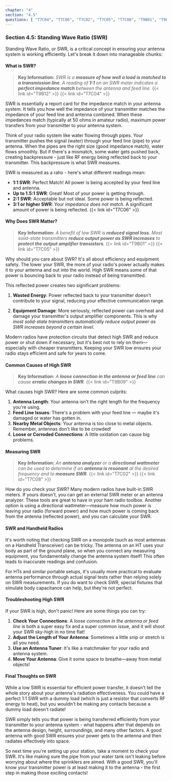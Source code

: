 ```yaml
---
chapter: "4"
section: "4.5"
questions: [ "T7C04", "T7C06", "T7C02", "T7C05", "T7C08", "T9B01", "T9B09", "T9B12" ]
---
```


### Section 4.5: Standing Wave Ratio (SWR)

Standing Wave Ratio, or SWR, is a critical concept in ensuring your antenna system is working efficiently. Let's break it down into manageable chunks:

#### What is SWR?

> **Key Information:** *SWR is a **measure of how well a load is matched to a transmission line**. A reading of **1:1** on an SWR meter indicates a **perfect impedance match** between the antenna and feed line.* {{< link id="T9B12" >}} {{< link id="T7C04" >}}

SWR is essentially a report card for the impedance match in your antenna system. It tells you how well the impedance of your transmitter matches the impedance of your feed line and antenna combined. When these impedances match (typically at 50 ohms in amateur radio), maximum power transfers from your transmitter to your antenna system.

Think of your radio system like water flowing through pipes. Your transmitter pushes the signal (water) through your feed line (pipe) to your antenna. When the pipes are the right size (good impedance match), water flows smoothly. But if there's a mismatch, some water gets pushed back, creating backpressure - just like RF energy being reflected back to your transmitter. This backpressure is what SWR measures.

SWR is measured as a ratio - here's what different readings mean:

- **1:1 SWR**: Perfect Match! All power is being accepted by your feed line and antenna.
- **Up to 1.5:1 SWR**: Great! Most of your power is getting through.
- **2:1 SWR**: Acceptable but not ideal. Some power is being reflected.
- **3:1 or higher SWR**: Your *impedance does not match*. A significant amount of power is being reflected. {{< link id="T7C06" >}}

#### Why Does SWR Matter?

> **Key Information:** *A benefit of low SWR is **reduced signal loss**. Most solid-state transmitters **reduce output power as SWR increases** to **protect the output amplifier transistors**.* {{< link id="T9B01" >}} {{< link id="T7C05" >}}

Why should you care about SWR? It's all about efficiency and equipment safety. The lower your SWR, the more of your radio's power actually makes it to your antenna and out into the world. High SWR means some of that power is bouncing back to your radio instead of being transmitted.

This reflected power creates two significant problems:

1. **Wasted Energy**: Power reflected back to your transmitter doesn't contribute to your signal, reducing your effective communication range.

2. **Equipment Damage**: More seriously, reflected power can overheat and damage your transmitter's output amplifier components. This is why *most solid-state transmitters automatically reduce output power as SWR increases beyond a certain level*.

Modern radios have protection circuits that detect high SWR and reduce power or shut down if necessary, but it's best not to rely on them—especially with cheaper transmitters. Keeping your SWR low ensures your radio stays efficient and safe for years to come.

#### Common Causes of High SWR

> **Key Information:** *A **loose connection in the antenna or feed line** can cause **erratic changes in SWR**.* {{< link id="T9B09" >}}

What causes high SWR? Here are some common culprits:

1. **Antenna Length**: Your antenna isn't the right length for the frequency you're using.
2. **Feed Line Issues**: There's a problem with your feed line — maybe it's damaged or water has gotten in.
3. **Nearby Metal Objects**: Your antenna is too close to metal objects. Remember, antennas don't like to be crowded!
4. **Loose or Corroded Connections**: A little oxidation can cause big problems.

#### Measuring SWR

> **Key Information:** *An **antenna analyzer** or a **directional wattmeter** can be used to determine if an **antenna is resonant** at the desired frequency and to **measure SWR**.* {{< link id="T7C02" >}} {{< link id="T7C08" >}}

How do you check your SWR? Many modern radios have built-in SWR meters. If yours doesn't, you can get an external SWR meter or an antenna analyzer. These tools are great to have in your ham radio toolbox. Another option is using a directional wattmeter—measure how much power is leaving your radio (forward power) and how much power is coming back from the antenna (reflected power), and you can calculate your SWR.

#### SWR and Handheld Radios

It's worth noting that checking SWR on a monopole (such as most antennas on a Handheld Transceiver) can be tricky. The antenna on an HT uses your body as part of the ground plane, so when you connect any measuring equipment, you fundamentally change the antenna system itself! This often leads to inaccurate readings and confusion.

For HTs and similar portable setups, it's usually more practical to evaluate antenna performance through actual signal tests rather than relying solely on SWR measurements. If you do want to check SWR, special fixtures that simulate body capacitance can help, but they're not perfect.

#### Troubleshooting High SWR

If your SWR is high, don't panic! Here are some things you can try:

1. **Check Your Connections**: A *loose connection in the antenna or feed line* is both a super easy fix and a super common issue, and it will shoot your SWR sky-high in no time flat!
2. **Adjust the Length of Your Antenna**: Sometimes a little snip or stretch is all you need.
3. **Use an Antenna Tuner**: It's like a matchmaker for your radio and antenna system.
4. **Move Your Antenna**: Give it some space to breathe—away from metal objects!

#### Final Thoughts on SWR

While a low SWR is essential for efficient power transfer, it doesn't tell the whole story about your antenna's radiation effectiveness. You could have a perfect 1:1 SWR with a dummy load (which is just a resistor that converts RF energy to heat), but you wouldn't be making any contacts because a dummy load doesn't radiate!

SWR simply tells you that power is being transferred efficiently from your transmitter to your antenna system - what happens after that depends on the antenna design, height, surroundings, and many other factors. A good antenna with good SWR ensures your power gets to the antenna and then radiates effectively into space.

So next time you're setting up your station, take a moment to check your SWR. It's like making sure the pipe from your water tank isn't leaking before worrying about where the sprinklers are aimed. With a good SWR, you'll know your transmitter power is at least making it to the antenna - the first step in making those exciting contacts!
